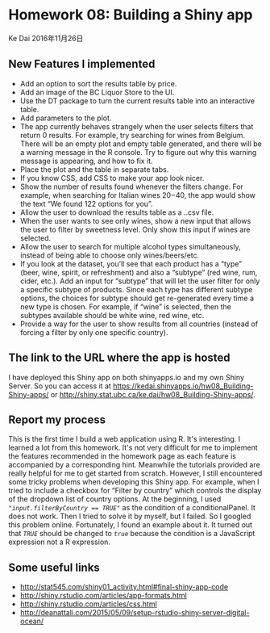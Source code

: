 Homework 08: Building a Shiny app
================
Ke Dai
2016年11月26日

New Features I implemented
--------------------------
+ Add an option to sort the results table by price.
+ Add an image of the BC Liquor Store to the UI.
+ Use the DT package to turn the current results table into an interactive table.
+ Add parameters to the plot.
+ The app currently behaves strangely when the user selects filters that return 0 results. For example, try searching for wines from Belgium. There will be an empty plot and empty table generated, and there will be a warning message in the R console. Try to figure out why this warning message is appearing, and how to fix it.
+ Place the plot and the table in separate tabs.
+ If you know CSS, add CSS to make your app look nicer.
+ Show the number of results found whenever the filters change. For example, when searching for Italian wines $20-$40, the app would show the text “We found 122 options for you”.
+ Allow the user to download the results table as a ..csv file.
+ When the user wants to see only wines, show a new input that allows the user to filter by sweetness level. Only show this input if wines are selected.
+ Allow the user to search for multiple alcohol types simultaneously, instead of being able to choose only wines/beers/etc.
+ If you look at the dataset, you’ll see that each product has a “type” (beer, wine, spirit, or refreshment) and also a “subtype” (red wine, rum, cider, etc.). Add an input for “subtype” that will let the user filter for only a specific subtype of products. Since each type has different subtype options, the choices for subtype should get re-generated every time a new type is chosen. For example, if “wine” is selected, then the subtypes available should be white wine, red wine, etc.
+ Provide a way for the user to show results from all countries (instead of forcing a filter by only one specific country).

The link to the URL where the app is hosted
-------------------------------------------
I have deployed this Shiny app on both shinyapps.io and my own Shiny Server. So you can access it at https://kedai.shinyapps.io/hw08_Building-Shiny-apps/ or http://shiny.stat.ubc.ca/ke.dai/hw08_Building-Shiny-apps/.

Report my process
-----------------
This is the first time I build a web application using R. It's interesting. I learned a lot from this homework. It's not very difficult for me to implement the features recommended in the homework page as each feature is accompanied by a corresponding hint. Meanwhile the tutorials provided are really helpful for me to get started  from scratch. However, I still encountered some tricky problems when developing this Shiny app. For example, when I tried to include a checkbox for “Filter by country” which controls the display of the dropdown list of country options. At the beginning, I used *`"input.filterByCountry == TRUE"`* as the condition of a conditionalPanel. It does not work. Then I tried to solve it by myself, but I failed. So I googled this problem online. Fortunately, I found an example about it. It turned out that *`TRUE`* should be changed to *`true`* because the condition is a JavaScript expression not a R expression.

Some useful links
-----------------
+ http://stat545.com/shiny01_activity.html#final-shiny-app-code
+ http://shiny.rstudio.com/articles/app-formats.html
+ http://shiny.rstudio.com/articles/css.html
+ http://deanattali.com/2015/05/09/setup-rstudio-shiny-server-digital-ocean/
